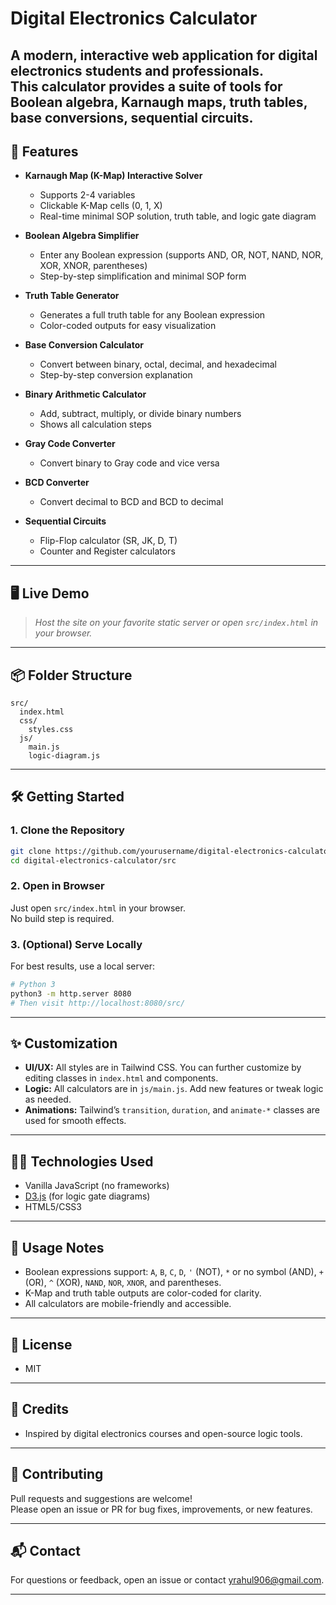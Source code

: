 # Digital Electronics Calculator

A modern, interactive web application for digital electronics students and professionals.  
This calculator provides a suite of tools for Boolean algebra, Karnaugh maps, truth tables, base conversions, sequential circuits.
---

## 🚀 Features

- **Karnaugh Map (K-Map) Interactive Solver**
  - Supports 2-4 variables
  - Clickable K-Map cells (0, 1, X)
  - Real-time minimal SOP solution, truth table, and logic gate diagram

- **Boolean Algebra Simplifier**
  - Enter any Boolean expression (supports AND, OR, NOT, NAND, NOR, XOR, XNOR, parentheses)
  - Step-by-step simplification and minimal SOP form

- **Truth Table Generator**
  - Generates a full truth table for any Boolean expression
  - Color-coded outputs for easy visualization

- **Base Conversion Calculator**
  - Convert between binary, octal, decimal, and hexadecimal
  - Step-by-step conversion explanation

- **Binary Arithmetic Calculator**
  - Add, subtract, multiply, or divide binary numbers
  - Shows all calculation steps

- **Gray Code Converter**
  - Convert binary to Gray code and vice versa

- **BCD Converter**
  - Convert decimal to BCD and BCD to decimal

- **Sequential Circuits**
  - Flip-Flop calculator (SR, JK, D, T)
  - Counter and Register calculators

---

## 🖥️ Live Demo

> _Host the site on your favorite static server or open `src/index.html` in your browser._

---

## 📦 Folder Structure

```
src/
  index.html
  css/
    styles.css
  js/
    main.js
    logic-diagram.js
```

---

## 🛠️ Getting Started

### 1. **Clone the Repository**

```bash
git clone https://github.com/yourusername/digital-electronics-calculator.git
cd digital-electronics-calculator/src
```

### 2. **Open in Browser**

Just open `src/index.html` in your browser.  
No build step is required.

### 3. **(Optional) Serve Locally**

For best results, use a local server:

```bash
# Python 3
python3 -m http.server 8080
# Then visit http://localhost:8080/src/
```

---

## ✨ Customization

- **UI/UX:** All styles are in Tailwind CSS. You can further customize by editing classes in `index.html` and components.
- **Logic:** All calculators are in `js/main.js`. Add new features or tweak logic as needed.
- **Animations:** Tailwind’s `transition`, `duration`, and `animate-*` classes are used for smooth effects.

---

## 🧑‍💻 Technologies Used

- Vanilla JavaScript (no frameworks)
- [D3.js](https://d3js.org/) (for logic gate diagrams)
- HTML5/CSS3

---

## 📝 Usage Notes

- Boolean expressions support: `A`, `B`, `C`, `D`, `'` (NOT), `*` or no symbol (AND), `+` (OR), `^` (XOR), `NAND`, `NOR`, `XNOR`, and parentheses.
- K-Map and truth table outputs are color-coded for clarity.
- All calculators are mobile-friendly and accessible.

---

## 📄 License

- MIT

---

## 🙏 Credits

- Inspired by digital electronics courses and open-source logic tools.

---

## 🤝 Contributing

Pull requests and suggestions are welcome!  
Please open an issue or PR for bug fixes, improvements, or new features.

---

## 📬 Contact

For questions or feedback, open an issue or contact [yrahul906@gmail.com](mailto:yrahul906@gmail.com).

---